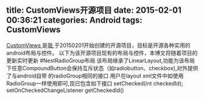 title: CustomViews开源项目
date: 2015-02-01 00:36:21
categories:  Android
tags:  CustomViews
---
<a href="https://github.com/CoderRobin/CommonViews">CustomViews </a>是<a href="http://coderrobin.com">我 </a>于20150201开始创建的开源项目，目标是开源各种实用的android布局与控件。
以下为该开源项目现有的布局与控件，本博文将随着项目的更新实时更新
#NestRadioGroup布局
该布局继承了LinearLayout,功能为该布局下任意CompoundButton会保持互斥状态（如radiobutton、checkbox),对外提供了与android自带 的radioGroup相同的接口
用户在layout xml文件中如使用RadioGroup一样使用即可,现已包含如下接口
setChecked(int checkedId);
setOnCheckedChangeListener
getCheckedId()

